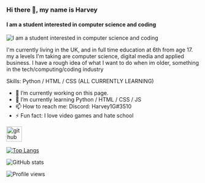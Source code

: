 ### Hi there 👋, my name is Harvey
#### I am a student interested in computer science and coding
![I am a student interested in computer science and coding](https://techcrunch.com/wp-content/uploads/2015/04/codecode.jpg)

I'm currently living in the UK, and in full time education at 6th from age 17. my a levels I'm taking are computer science, digital media and applied business. I have a rough idea of what I want to do when im older, something in the tech/computing/coding industry

Skills: Python / HTML / CSS (ALL CURRENTLY LEARNING)

- 🔭 I’m currently working on this page. 
- 🌱 I’m currently learning Python / HTML / CSS / JS
- 📫 How to reach me: Discord: Harvey1G#3510 
- ⚡ Fun fact: I love video games and hate school 


[<img src='https://cdn.jsdelivr.net/npm/simple-icons@3.0.1/icons/github.svg' alt='github' height='40'>](https://github.com/harvey1g)  

[![Top Langs](https://github-readme-stats.vercel.app/api/top-langs/?username=harvey1g)](https://github.com/anuraghazra/github-readme-stats)

![GitHub stats](https://github-readme-stats.vercel.app/api?username=harvey1g&show_icons=true)  

![Profile views](https://gpvc.arturio.dev/harvey1g)  

